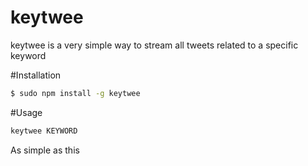 keytwee
==============
keytwee is a very simple way to stream all tweets related to a specific keyword

#Installation
```bash
$ sudo npm install -g keytwee
```

#Usage
```bash
keytwee KEYWORD
```

As simple as this
